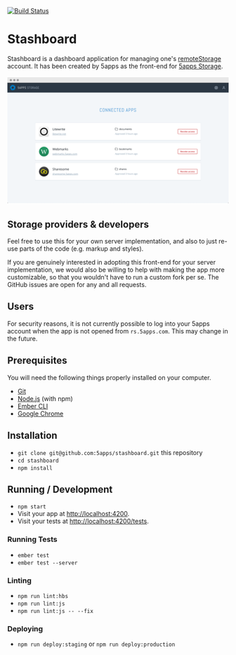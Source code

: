 [![Build Status](https://drone.5apps.com/api/badges/5apps/stashboard/status.svg)](https://drone.5apps.com/5apps/stashboard)

# Stashboard

Stashboard is a dashboard application for managing one's
[remoteStorage](https://remotestorage.io/) account. It has been created by
5apps as the front-end for [5apps Storage](https://5apps.com/storage).

![Screenshot of a 5apps Storage dashboard](screenshots/connected-apps.png)

## Storage providers & developers

Feel free to use this for your own server implementation, and also to just
re-use parts of the code (e.g. markup and styles).

If you are genuinely interested in adopting this front-end for your server
implementation, we would also be willing to help with making the app more
customizable, so that you wouldn't have to run a custom fork per se. The GitHub
issues are open for any and all requests.

## Users

For security reasons, it is not currently possible to log into your 5apps
account when the app is not opened from `rs.5apps.com`. This may change in the
future.

## Prerequisites

You will need the following things properly installed on your computer.

* [Git](https://git-scm.com/)
* [Node.js](https://nodejs.org/) (with npm)
* [Ember CLI](https://ember-cli.com/)
* [Google Chrome](https://google.com/chrome/)

## Installation

* `git clone git@github.com:5apps/stashboard.git` this repository
* `cd stashboard`
* `npm install`

## Running / Development

* `npm start`
* Visit your app at [http://localhost:4200](http://localhost:4200).
* Visit your tests at [http://localhost:4200/tests](http://localhost:4200/tests).

### Running Tests

* `ember test`
* `ember test --server`

### Linting

* `npm run lint:hbs`
* `npm run lint:js`
* `npm run lint:js -- --fix`

### Deploying

* `npm run deploy:staging` or `npm run deploy:production`
